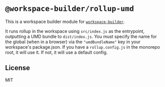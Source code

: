 # `@workspace-builder/rollup-umd`

This is a workspace builder module for [`workspace-builder`](http://npm.im/workspace-builder).

It runs rollup in the workspace using `src/index.js` as the entrypoint, outputting a UMD bundle to `dist/index.js`.
You must specify the name for the global (when in a browser) via the `"umdBundleName"` key in your workspace's package.json.
If you have a `rollup.config.js` in the monorepo root, it will use it. If not, it will use a default config.

## License

MIT
